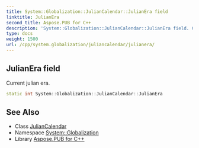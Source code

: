 ```yaml
---
title: System::Globalization::JulianCalendar::JulianEra field
linktitle: JulianEra
second_title: Aspose.PUB for C++
description: 'System::Globalization::JulianCalendar::JulianEra field. Current julian era in C++.'
type: docs
weight: 1500
url: /cpp/system.globalization/juliancalendar/julianera/
---
```

## JulianEra field


Current julian era.

```cpp
static int System::Globalization::JulianCalendar::JulianEra
```

## See Also

* Class [JulianCalendar](../)
* Namespace [System::Globalization](../../)
* Library [Aspose.PUB for C++](../../../)
